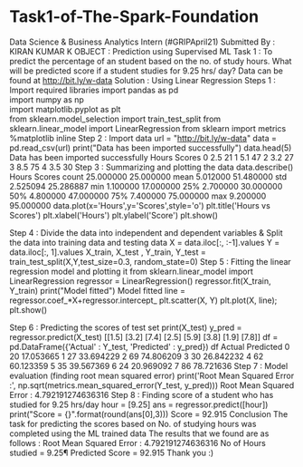 # Task1-of-The-Spark-Foundation
Data Science &amp; Business Analytics Intern (#GRIPApril21)
Submitted By : KIRAN KUMAR K
OBJECT : Prediction using Supervised ML
Task 1 : To predict the percentage of an student based on the no. of study hours.
What will be predicted score if a student studies for 9.25 hrs/ day?
Data can be found at http://bit.ly/w-data
Solution : Using Linear Regression
Steps 1 : Import required libraries
import pandas as pd  
import numpy as np  
import matplotlib.pyplot as plt  
from sklearn.model_selection import train_test_split 
from sklearn.linear_model import LinearRegression
from sklearn import metrics
%matplotlib inline
Step 2 : Import data
url = "http://bit.ly/w-data"
data = pd.read_csv(url)
print("Data has been imported successfully")
data.head(5)
Data has been imported successfully
Hours	Scores
0	2.5	21
1	5.1	47
2	3.2	27
3	8.5	75
4	3.5	30
Step 3 : Summarizing and plotting the data
data.describe()
Hours	Scores
count	25.000000	25.000000
mean	5.012000	51.480000
std	2.525094	25.286887
min	1.100000	17.000000
25%	2.700000	30.000000
50%	4.800000	47.000000
75%	7.400000	75.000000
max	9.200000	95.000000
data.plot(x='Hours',y='Scores',style='o')
plt.title('Hours vs Scores')
plt.xlabel('Hours')
plt.ylabel('Score')
plt.show()

Step 4 : Divide the data into independent and dependent variables & Split the data into training data and testing data
X =  data.iloc[:, :-1].values
Y =  data.iloc[:, 1].values
X_train, X_test , Y_train, Y_test = train_test_split(X,Y,test_size=0.3, random_state=0)
Step 5 : Fitting the linear regression model and plotting it
from sklearn.linear_model import LinearRegression
regressor = LinearRegression()
regressor.fit(X_train, Y_train)
print("Model fitted")
Model fitted
line = regressor.coef_*X+regressor.intercept_
plt.scatter(X, Y)
plt.plot(X, line);
plt.show()

Step 6 : Predicting the scores of test set
print(X_test) 
y_pred = regressor.predict(X_test)
[[1.5]
 [3.2]
 [7.4]
 [2.5]
 [5.9]
 [3.8]
 [1.9]
 [7.8]]
df = pd.DataFrame({'Actual' : Y_test, 'Predicted' : y_pred})
df
Actual	Predicted
0	20	17.053665
1	27	33.694229
2	69	74.806209
3	30	26.842232
4	62	60.123359
5	35	39.567369
6	24	20.969092
7	86	78.721636
Step 7 : Model evaluation (finding root mean squared error)
print('Root Mean Squared Error :', np.sqrt(metrics.mean_squared_error(Y_test, y_pred)))
Root Mean Squared Error : 4.792191274636316
Step 8 : Finding score of a student who has studied for 9.25 hrs/day
hour = [9.25]
ans = regressor.predict([hour])
print("Score = {}".format(round(ans[0],3)))
Score = 92.915
Conclusion
The task for predicting the scores based on No. of studying hours was completed using the ML trained data
The results that we found are as follows :
Root Mean Squared Error : 4.792191274636316
No of Hours studied = 9.25¶
Predicted Score = 92.915
Thank you :)
